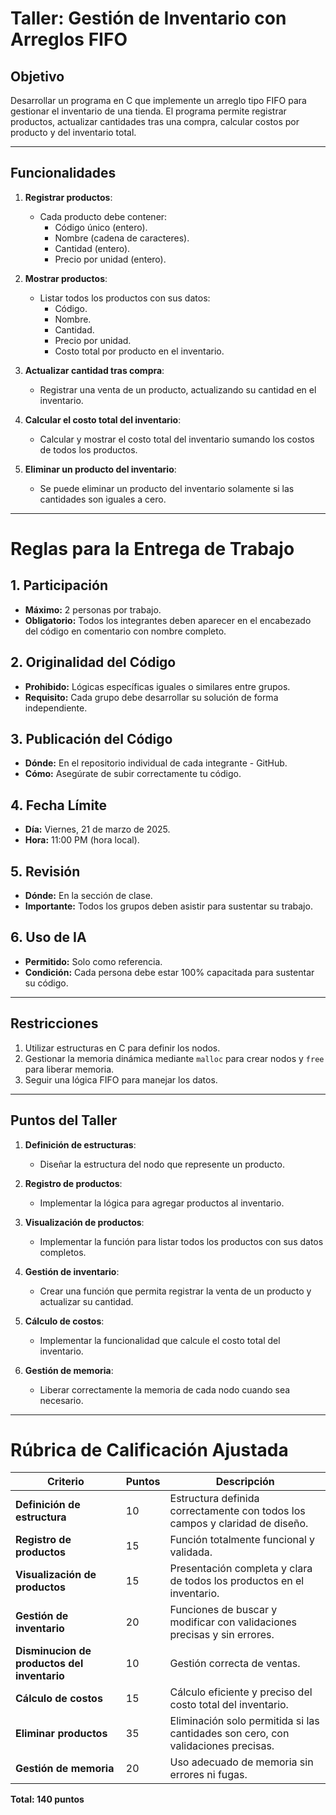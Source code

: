 # **Taller: Gestión de Inventario con Arreglos FIFO**

## **Objetivo**
Desarrollar un programa en C que implemente un arreglo tipo FIFO para gestionar el inventario de una tienda. El programa permite registrar productos, actualizar cantidades tras una compra, calcular costos por producto y del inventario total.

---

## **Funcionalidades**

1. **Registrar productos**:
   - Cada producto debe contener:
     - Código único (entero).
     - Nombre (cadena de caracteres).
     - Cantidad (entero).
     - Precio por unidad (entero).

2. **Mostrar productos**:
   - Listar todos los productos con sus datos:
     - Código.
     - Nombre.
     - Cantidad.
     - Precio por unidad.
     - Costo total por producto en el inventario.

3. **Actualizar cantidad tras compra**:
   - Registrar una venta de un producto, actualizando su cantidad en el inventario.

4. **Calcular el costo total del inventario**:
   - Calcular y mostrar el costo total del inventario sumando los costos de todos los productos.

5. **Eliminar un producto del inventario**:
   - Se puede eliminar un producto del inventario solamente si las cantidades son iguales a cero.

---
# **Reglas para la Entrega de Trabajo**

## **1. Participación**
- **Máximo:** 2 personas por trabajo.
- **Obligatorio:** Todos los integrantes deben aparecer en el encabezado del código en comentario con nombre completo.

## **2. Originalidad del Código**
- **Prohibido:** Lógicas específicas iguales o similares entre grupos.
- **Requisito:** Cada grupo debe desarrollar su solución de forma independiente.

## **3. Publicación del Código**
- **Dónde:** En el repositorio individual de cada integrante - GitHub.
- **Cómo:** Asegúrate de subir correctamente tu código.

## **4. Fecha Límite**
- **Día:** Viernes, 21 de marzo de 2025.
- **Hora:** 11:00 PM (hora local).

## **5. Revisión**
- **Dónde:** En la sección de clase.
- **Importante:** Todos los grupos deben asistir para sustentar su trabajo.

## **6. Uso de IA**
- **Permitido:** Solo como referencia.
- **Condición:** Cada persona debe estar 100% capacitada para sustentar su código.


---

## **Restricciones**
1. Utilizar estructuras en C para definir los nodos.
2. Gestionar la memoria dinámica mediante `malloc` para crear nodos y `free` para liberar memoria.
3. Seguir una lógica FIFO para manejar los datos.

---

## **Puntos del Taller**
1. **Definición de estructuras**:
   - Diseñar la estructura del nodo que represente un producto.

2. **Registro de productos**:
   - Implementar la lógica para agregar productos al inventario.

3. **Visualización de productos**:
   - Implementar la función para listar todos los productos con sus datos completos.

4. **Gestión de inventario**:
   - Crear una función que permita registrar la venta de un producto y actualizar su cantidad.

5. **Cálculo de costos**:
   - Implementar la funcionalidad que calcule el costo total del inventario.

6. **Gestión de memoria**:
   - Liberar correctamente la memoria de cada nodo cuando sea necesario.

---
# Rúbrica de Calificación Ajustada

| **Criterio**                | **Puntos** | **Descripción**                                                                 |
|-----------------------------|------------|---------------------------------------------------------------------------------|
| **Definición de estructura** | 10         | Estructura definida correctamente con todos los campos y claridad de diseño.    |
| **Registro de productos**    | 15         | Función totalmente funcional y validada.                                       |
| **Visualización de productos** | 15       | Presentación completa y clara de todos los productos en el inventario.          |
| **Gestión de inventario**     | 20         | Funciones de buscar y modificar con validaciones precisas y sin errores.        |
| **Disminucion de productos del inventario**       | 10         | Gestión correcta de ventas.        |
| **Cálculo de costos**         | 15         | Cálculo eficiente y preciso del costo total del inventario.                     |
| **Eliminar productos**        | 35         | Eliminación solo permitida si las cantidades son cero, con validaciones precisas.|
| **Gestión de memoria**        | 20         | Uso adecuado de memoria sin errores ni fugas.                                   |

**Total: 140 puntos**
